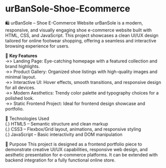 # urBanSole-Shoe-Ecommerce
🛍️ urBanSole – Shoe E-Commerce Website
urBanSole is a modern, responsive, and visually engaging shoe e-commerce website built with HTML, CSS, and JavaScript. This project showcases a clean UI/UX design tailored for online footwear shopping, offering a seamless and interactive browsing experience for users.

🔑 <strong>Key Features </strong> <br>
->> Landing Page: Eye-catching homepage with a featured collection and brand highlights. <br>
->> Product Gallery: Organized shoe listings with high-quality images and minimal layout. <br>
->> Interactive UI: Hover effects, smooth transitions, and responsive design for all devices. <br>
->> Modern Aesthetics: Trendy color palette and typography choices for a polished look. <br>
->> Static Frontend Project: Ideal for frontend design showcase and portfolio. <br>


📌 Technologies Used  <br>
(.) HTML5 – Semantic structure and clean markup <br>
(.) CSS3 – Flexbox/Grid layout, animations, and responsive styling <br>
(.) JavaScript – Basic interactivity and DOM manipulation <br>

🎯 Purpose
This project is designed as a frontend portfolio piece to demonstrate creative UI/UX capabilities, responsive web design, and aesthetic presentation for e-commerce platforms. It can be extended with backend integration for a fully functional online store.
